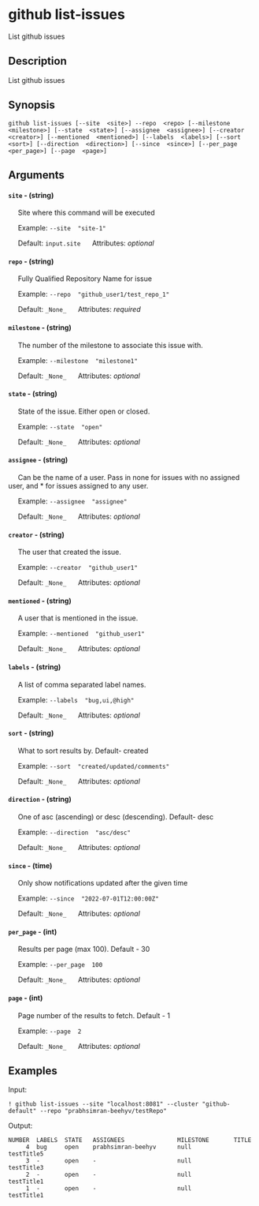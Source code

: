 # github list-issues

List github issues

## Description

List github issues

## Synopsis

`github list-issues [--site  <site>] --repo  <repo> [--milestone  <milestone>] [--state  <state>] [--assignee  <assignee>] [--creator  <creator>] [--mentioned  <mentioned>] [--labels  <labels>] [--sort  <sort>] [--direction  <direction>] [--since  <since>] [--per_page  <per_page>] [--page  <page>]`

## Arguments


#### `site` - (string)

&nbsp;&nbsp;&nbsp;&nbsp; Site where this command will be executed  

&nbsp;&nbsp;&nbsp;&nbsp; Example:  `--site  "site-1"`

&nbsp;&nbsp;&nbsp;&nbsp; Default: `input.site`
&nbsp;&nbsp;&nbsp;&nbsp; Attributes: _optional_  


#### `repo` - (string)

&nbsp;&nbsp;&nbsp;&nbsp; Fully Qualified Repository Name for issue  

&nbsp;&nbsp;&nbsp;&nbsp; Example:  `--repo  "github_user1/test_repo_1"`

&nbsp;&nbsp;&nbsp;&nbsp; Default: `_None_`
&nbsp;&nbsp;&nbsp;&nbsp; Attributes: _required_  


#### `milestone` - (string)

&nbsp;&nbsp;&nbsp;&nbsp; The number of the milestone to associate this issue with.  

&nbsp;&nbsp;&nbsp;&nbsp; Example:  `--milestone  "milestone1"`

&nbsp;&nbsp;&nbsp;&nbsp; Default: `_None_`
&nbsp;&nbsp;&nbsp;&nbsp; Attributes: _optional_  


#### `state` - (string)

&nbsp;&nbsp;&nbsp;&nbsp; State of the issue. Either open or closed.  

&nbsp;&nbsp;&nbsp;&nbsp; Example:  `--state  "open"`

&nbsp;&nbsp;&nbsp;&nbsp; Default: `_None_`
&nbsp;&nbsp;&nbsp;&nbsp; Attributes: _optional_  


#### `assignee` - (string)

&nbsp;&nbsp;&nbsp;&nbsp; Can be the name of a user. Pass in none for issues with no assigned user, and * for issues assigned to any user.
  

&nbsp;&nbsp;&nbsp;&nbsp; Example:  `--assignee  "assignee"`

&nbsp;&nbsp;&nbsp;&nbsp; Default: `_None_`
&nbsp;&nbsp;&nbsp;&nbsp; Attributes: _optional_  


#### `creator` - (string)

&nbsp;&nbsp;&nbsp;&nbsp; The user that created the issue.  

&nbsp;&nbsp;&nbsp;&nbsp; Example:  `--creator  "github_user1"`

&nbsp;&nbsp;&nbsp;&nbsp; Default: `_None_`
&nbsp;&nbsp;&nbsp;&nbsp; Attributes: _optional_  


#### `mentioned` - (string)

&nbsp;&nbsp;&nbsp;&nbsp; A user that is mentioned in the issue.  

&nbsp;&nbsp;&nbsp;&nbsp; Example:  `--mentioned  "github_user1"`

&nbsp;&nbsp;&nbsp;&nbsp; Default: `_None_`
&nbsp;&nbsp;&nbsp;&nbsp; Attributes: _optional_  


#### `labels` - (string)

&nbsp;&nbsp;&nbsp;&nbsp; A list of comma separated label names.  

&nbsp;&nbsp;&nbsp;&nbsp; Example:  `--labels  "bug,ui,@high"`

&nbsp;&nbsp;&nbsp;&nbsp; Default: `_None_`
&nbsp;&nbsp;&nbsp;&nbsp; Attributes: _optional_  


#### `sort` - (string)

&nbsp;&nbsp;&nbsp;&nbsp; What to sort results by. Default- created  

&nbsp;&nbsp;&nbsp;&nbsp; Example:  `--sort  "created/updated/comments"`

&nbsp;&nbsp;&nbsp;&nbsp; Default: `_None_`
&nbsp;&nbsp;&nbsp;&nbsp; Attributes: _optional_  


#### `direction` - (string)

&nbsp;&nbsp;&nbsp;&nbsp; One of asc (ascending) or desc (descending). Default- desc  

&nbsp;&nbsp;&nbsp;&nbsp; Example:  `--direction  "asc/desc"`

&nbsp;&nbsp;&nbsp;&nbsp; Default: `_None_`
&nbsp;&nbsp;&nbsp;&nbsp; Attributes: _optional_  


#### `since` - (time)

&nbsp;&nbsp;&nbsp;&nbsp; Only show notifications updated after the given time  

&nbsp;&nbsp;&nbsp;&nbsp; Example:  `--since  "2022-07-01T12:00:00Z"`

&nbsp;&nbsp;&nbsp;&nbsp; Default: `_None_`
&nbsp;&nbsp;&nbsp;&nbsp; Attributes: _optional_  


#### `per_page` - (int)

&nbsp;&nbsp;&nbsp;&nbsp; Results per page (max 100). Default - 30  

&nbsp;&nbsp;&nbsp;&nbsp; Example:  `--per_page  100`

&nbsp;&nbsp;&nbsp;&nbsp; Default: `_None_`
&nbsp;&nbsp;&nbsp;&nbsp; Attributes: _optional_  


#### `page` - (int)

&nbsp;&nbsp;&nbsp;&nbsp; Page number of the results to fetch. Default - 1  

&nbsp;&nbsp;&nbsp;&nbsp; Example:  `--page  2`

&nbsp;&nbsp;&nbsp;&nbsp; Default: `_None_`
&nbsp;&nbsp;&nbsp;&nbsp; Attributes: _optional_  



## Examples

Input: 
```
! github list-issues --site "localhost:8081" --cluster "github-default" --repo "prabhsimran-beehyv/testRepo"
```
Output: 
```
NUMBER  LABELS  STATE   ASSIGNEES               MILESTONE       TITLE      
     4  bug     open    prabhsimran-beehyv      null            testTitle5
     3  -       open    -                       null            testTitle3
     2  -       open    -                       null            testTitle1
     1  -       open    -                       null            testTitle1
```

